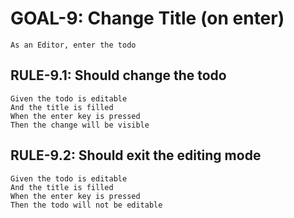# GOAL-9: Change Title (on enter)

```gherkin
As an Editor, enter the todo
```

## RULE-9.1: Should change the todo

```gherkin
Given the todo is editable
And the title is filled
When the enter key is pressed
Then the change will be visible
```

## RULE-9.2: Should exit the editing mode

```gherkin
Given the todo is editable
And the title is filled
When the enter key is pressed
Then the todo will not be editable
```
